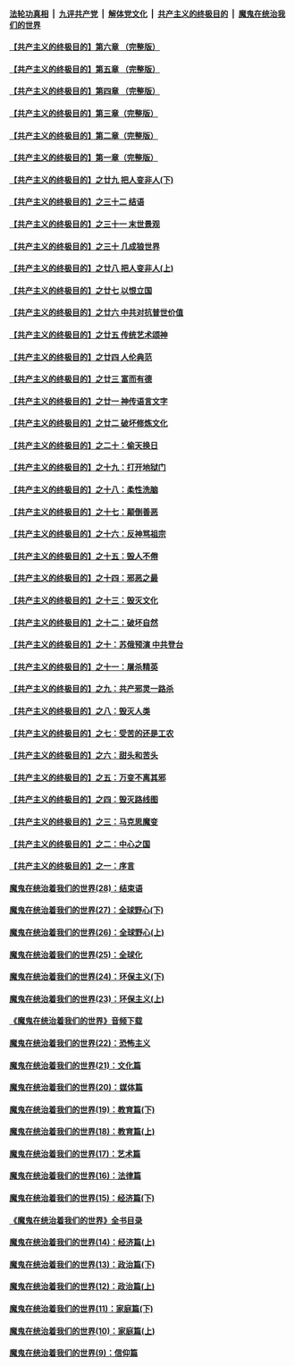 ####  [法轮功真相](../../../../basic/blob/master/README.md?t=04010501) &nbsp;|&nbsp; [九评共产党](../../../../9ping.md/blob/master/README.md?t=04010501) &nbsp;|&nbsp; [解体党文化](../../../../jtdwh.md/blob/master/README.md?t=04010501)  &nbsp;|&nbsp; [共产主义的终极目的](../../../../gczydzjmd.md/blob/master/README.md?t=04010501) &nbsp;|&nbsp; [魔鬼在统治我们的世界](../../../../mgztzwmdsj.md/blob/master/README.md?t=04010501) 

#### [【共产主义的终极目的】第六章 （完整版）](../pages/nsc422/n11428913.md?t=04010501) 

#### [【共产主义的终极目的】第五章 （完整版）](../pages/nsc422/n11428912.md?t=04010501) 

#### [【共产主义的终极目的】第四章 （完整版）](../pages/nsc422/n11428907.md?t=04010501) 

#### [【共产主义的终极目的】第三章（完整版）](../pages/nsc422/n11428848.md?t=04010501) 

#### [【共产主义的终极目的】第二章（完整版）](../pages/nsc422/n11428831.md?t=04010501) 

#### [【共产主义的终极目的】第一章（完整版）](../pages/nsc422/n11417651.md?t=04010501) 

#### [【共产主义的终极目的】之廿九 把人变非人(下)](../pages/nsc422/n11344140.md?t=04010501) 

#### [【共产主义的终极目的】之三十二 结语](../pages/nsc422/n11360535.md?t=04010501) 

#### [【共产主义的终极目的】之三十一 末世景观](../pages/nsc422/n11351129.md?t=04010501) 

#### [【共产主义的终极目的】之三十 几成狼世界](../pages/nsc422/n11348280.md?t=04010501) 

#### [【共产主义的终极目的】之廿八 把人变非人(上)](../pages/nsc422/n11340492.md?t=04010501) 

#### [【共产主义的终极目的】之廿七 以恨立国](../pages/nsc422/n11336944.md?t=04010501) 

#### [【共产主义的终极目的】之廿六 中共对抗普世价值](../pages/nsc422/n11324785.md?t=04010501) 

#### [【共产主义的终极目的】之廿五 传统艺术颂神](../pages/nsc422/n11296396.md?t=04010501) 

#### [【共产主义的终极目的】之廿四 人伦典范](../pages/nsc422/n11296397.md?t=04010501) 

#### [【共产主义的终极目的】之廿三 富而有德](../pages/nsc422/n11283598.md?t=04010501) 

#### [【共产主义的终极目的】之廿一 神传语言文字](../pages/nsc422/n11263265.md?t=04010501) 

#### [【共产主义的终极目的】之廿二 破坏修炼文化](../pages/nsc422/n11245728.md?t=04010501) 

#### [【共产主义的终极目的】之二十：偷天换日](../pages/nsc422/n11238846.md?t=04010501) 

#### [【共产主义的终极目的】之十九：打开地狱门](../pages/nsc422/n11206376.md?t=04010501) 

#### [【共产主义的终极目的】之十八：柔性洗脑](../pages/nsc422/n11199994.md?t=04010501) 

#### [【共产主义的终极目的】之十七：颠倒善恶](../pages/nsc422/n11179782.md?t=04010501) 

#### [【共产主义的终极目的】之十六：反神骂祖宗](../pages/nsc422/n11166798.md?t=04010501) 

#### [【共产主义的终极目的】之十五：毁人不倦](../pages/nsc422/n11166792.md?t=04010501) 

#### [【共产主义的终极目的】之十四：邪恶之最](../pages/nsc422/n11150249.md?t=04010501) 

#### [【共产主义的终极目的】之十三：毁灭文化](../pages/nsc422/n11135227.md?t=04010501) 

#### [【共产主义的终极目的】之十二：破坏自然](../pages/nsc422/n11135214.md?t=04010501) 

#### [【共产主义的终极目的】之十：苏俄预演 中共登台](../pages/nsc422/n11118424.md?t=04010501) 

#### [【共产主义的终极目的】之十一：屠杀精英](../pages/nsc422/n11118442.md?t=04010501) 

#### [【共产主义的终极目的】之九：共产邪灵一路杀](../pages/nsc422/n11114139.md?t=04010501) 

#### [【共产主义的终极目的】之八：毁灭人类](../pages/nsc422/n11108503.md?t=04010501) 

#### [【共产主义的终极目的】之七：受苦的还是工农](../pages/nsc422/n11101809.md?t=04010501) 

#### [【共产主义的终极目的】之六：甜头和苦头](../pages/nsc422/n11096971.md?t=04010501) 

#### [【共产主义的终极目的】之五：万变不离其邪](../pages/nsc422/n11091285.md?t=04010501) 

#### [【共产主义的终极目的】之四：毁灭路线图](../pages/nsc422/n11086284.md?t=04010501) 

#### [【共产主义的终极目的】之三：马克思魔变](../pages/nsc422/n11061941.md?t=04010501) 

#### [【共产主义的终极目的】之二：中心之国](../pages/nsc422/n11047728.md?t=04010501) 

#### [【共产主义的终极目的】之一：序言](../pages/nsc422/n11086077.md?t=04010501) 

#### [魔鬼在统治着我们的世界(28)：结束语](../pages/nsc422/n10936246.md?t=04010501) 

#### [魔鬼在统治着我们的世界(27)：全球野心(下)](../pages/nsc422/n10928319.md?t=04010501) 

#### [魔鬼在统治着我们的世界(26)：全球野心(上)](../pages/nsc422/n10900318.md?t=04010501) 

#### [魔鬼在统治着我们的世界(25)：全球化](../pages/nsc422/n10788205.md?t=04010501) 

#### [魔鬼在统治着我们的世界(24)：环保主义(下)](../pages/nsc422/n10695307.md?t=04010501) 

#### [魔鬼在统治着我们的世界(23)：环保主义(上)](../pages/nsc422/n10688613.md?t=04010501) 

#### [《魔鬼在统治着我们的世界》音频下载](../pages/nsc422/n10635553.md?t=04010501) 

#### [魔鬼在统治着我们的世界(22)：恐怖主义](../pages/nsc422/n10614727.md?t=04010501) 

#### [魔鬼在统治着我们的世界(21)：文化篇](../pages/nsc422/n10597706.md?t=04010501) 

#### [魔鬼在统治着我们的世界(20)：媒体篇](../pages/nsc422/n10586579.md?t=04010501) 

#### [魔鬼在统治着我们的世界(19)：教育篇(下)](../pages/nsc422/n10564808.md?t=04010501) 

#### [魔鬼在统治着我们的世界(18)：教育篇(上)](../pages/nsc422/n10526970.md?t=04010501) 

#### [魔鬼在统治着我们的世界(17)：艺术篇](../pages/nsc422/n10499093.md?t=04010501) 

#### [魔鬼在统治着我们的世界(16)：法律篇](../pages/nsc422/n10485969.md?t=04010501) 

#### [魔鬼在统治着我们的世界(15)：经济篇(下)](../pages/nsc422/n10469975.md?t=04010501) 

#### [《魔鬼在统治着我们的世界》全书目录](../pages/nsc422/n10464261.md?t=04010501) 

#### [魔鬼在统治着我们的世界(14)：经济篇(上)](../pages/nsc422/n10457370.md?t=04010501) 

#### [魔鬼在统治着我们的世界(13)：政治篇(下)](../pages/nsc422/n10448270.md?t=04010501) 

#### [魔鬼在统治着我们的世界(12)：政治篇(上)](../pages/nsc422/n10444576.md?t=04010501) 

#### [魔鬼在统治着我们的世界(11)：家庭篇(下)](../pages/nsc422/n10440961.md?t=04010501) 

#### [魔鬼在统治着我们的世界(10)：家庭篇(上)](../pages/nsc422/n10435448.md?t=04010501) 

#### [魔鬼在统治着我们的世界(9)：信仰篇](../pages/nsc422/n10432159.md?t=04010501) 

